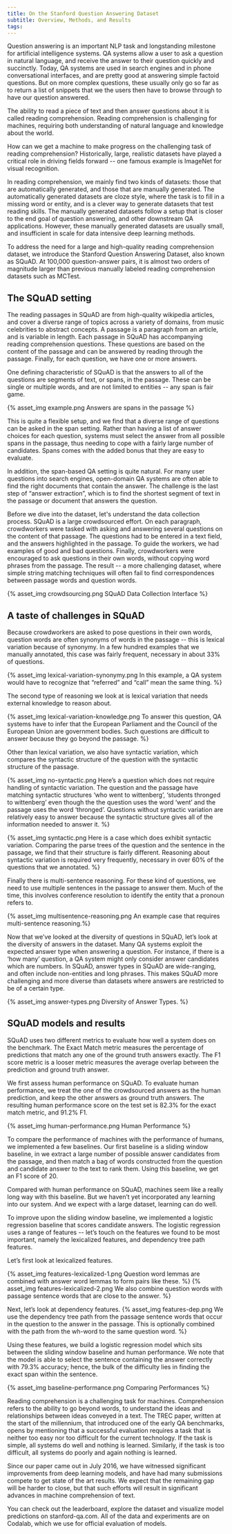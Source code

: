 ```yaml
---
title: On the Stanford Question Answering Dataset
subtitle: Overview, Methods, and Results
tags:
---
```


Question answering is an important NLP task and longstanding milestone for artificial intelligence systems. QA systems allow a user to ask a question in natural language, and receive the answer to their question quickly and succinctly. Today, QA systems are used in search engines and in phone conversational interfaces, and are pretty good at answering simple factoid questions. But on more complex questions, these usually only go so far as to return a list of snippets that we the users then have to browse through to have our question answered.

The ability to read a piece of text and then answer questions about it is called reading comprehension. Reading comprehension is challenging for machines, requiring both understanding of natural language and knowledge about the world.

How can we get a machine to make progress on the challenging task of reading comprehension? Historically, large, realistic datasets have played a critical role in driving fields forward -- one famous example is ImageNet for visual recognition.

In reading comprehension, we mainly find two kinds of datasets: those that are automatically generated, and those that are manually generated. The automatically generated datasets are cloze style, where the task is to fill in a missing word or entity, and is a clever way to generate datasets that test reading skills. The manually generated datasets follow a setup that is closer to the end goal of question answering, and other downstream QA applications. However, these manually generated datasets are usually small, and insufficient in scale for data intensive deep learning methods.

To address the need for a large and high-quality reading comprehension dataset, we introduce the Stanford Question Answering Dataset, also known as SQuAD. At 100,000 question-answer pairs, it is almost two orders of magnitude larger than previous manually labeled reading comprehension datasets such as MCTest.

## The SQuAD setting
The reading passages in SQuAD are from high-quality wikipedia articles, and cover a diverse range of topics across a variety of domains, from music celebrities to abstract concepts. A passage is a paragraph from an article, and is variable in length. Each passage in SQuAD has accompanying reading comprehension questions. These questions are based on the content of the passage and can be answered by reading through the passage. Finally, for each question, we have one or more answers.

One defining characteristic of SQuAD is that the answers to all of the questions are
segments of text, or spans, in the passage. These can be single or multiple words, and are not limited to entities -- any span is fair game.

{% asset_img example.png Answers are spans in the passage %}

This is quite a flexible setup, and we find that a diverse range of questions can be asked in the span setting. Rather than having a list of answer choices for each question, systems must select the answer from all possible spans in the passage, thus needing to cope with a fairly large number of candidates. Spans comes with the added bonus that they are easy to evaluate.

In addition, the span-based QA setting is quite natural. For many user questions into search engines, open-domain QA systems are often able to find the right documents that contain the answer. The challenge is the last step of “answer extraction”, which is to find the shortest segment of text in the passage or document that answers the question.

Before we dive into the dataset, let's understand the data collection process. SQuAD is a large crowdsourced effort. On each paragraph, crowdworkers were tasked with asking and answering several questions on the content of that passage. The questions had to be entered in a text field, and the answers highlighted in the passage. To guide the workers, we had examples of good and bad questions. Finally, crowdworkers were encouraged to ask questions in their own words, without copying word phrases from the passage. The result -- a more challenging dataset, where simple string matching techniques will often fail to find correspondences between passage words and question words.

{% asset_img crowdsourcing.png SQuAD Data Collection Interface %}

## A taste of challenges in SQuAD

Because crowdworkers are asked to pose questions in their own words, question words are often synonyms of words in the passage -- this is lexical variation because of synonymy. In a few hundred examples that we manually annotated, this case was fairly frequent, necessary in about 33% of questions.

{% asset_img lexical-variation-synonymy.png In this example, a QA system would have to recognize that “referred” and “call” mean the same thing. %}

The second type of reasoning we look at is lexical variation that needs external knowledge to reason about.

{% asset_img lexical-variation-knowledge.png To answer this question, QA systems have to infer that the European Parliament and the Council of the European Union are government bodies. Such questions are difficult to answer because they go beyond the passage. %}

Other than lexical variation, we also have syntactic variation, which compares the syntactic structure of the question with the syntactic structure of the passage.

{% asset_img no-syntactic.png Here’s a question which does not require handling of syntactic variation. The question and the passage have matching syntactic structures ‘who went to wittenberg’, ‘students thronged to wittenberg’ even though the the question uses the word ‘went’ and the passage uses the word ‘thronged’. Questions without syntactic variation are relatively easy to answer because the syntactic structure gives all of the information needed to answer it. %}

{% asset_img syntactic.png Here is a case which does exhibit syntactic variation. Comparing the parse trees of the question and the sentence in the passage, we find that their structure is fairly different. Reasoning about syntactic variation is required very frequently, necessary in over 60% of the questions that we annotated. %}

Finally there is multi-sentence reasoning. For these kind of questions, we need to use multiple sentences in the passage to answer them. Much of the time, this involves conference resolution to identify the entity that a pronoun refers to.

{% asset_img multisentence-reasoning.png An example case that requires multi-sentence reasoning.%}

Now that we’ve looked at the diversity of questions in SQuAD, let’s look at the diversity of answers in the dataset. Many QA systems exploit the expected answer type when answering a question. For instance, if there is a ‘how many’ question, a QA system might only consider answer candidates which are numbers. In SQuAD, answer types in SQuAD are wide-ranging, and often include non-entities and long phrases. This makes SQuAD more challenging and more diverse than datasets where answers are restricted to be of a certain type.

{% asset_img answer-types.png Diversity of Answer Types. %}

## SQuAD models and results

SQuAD uses two different metrics to evaluate how well a system does on the benchmark. The Exact Match metric measures the percentage of predictions that match any one of the ground truth answers exactly. The F1 score metric is a looser metric measures the average overlap between the prediction and ground truth answer.

We first assess human performance on SQuAD. To evaluate human performance, we treat the one of the crowdsourced answers as the human prediction, and keep the other answers as ground truth answers. The resulting human performance score on the test set is 82.3% for the exact match metric, and 91.2% F1.

{% asset_img human-performance.png Human Performance %}

To compare the performance of machines with the performance of humans, we implemented a few baselines. Our first baseline is a sliding window baseline, in we extract a large number of possible answer candidates from the passage, and then match a bag of words constructed from the question and candidate answer to the text to rank them. Using this baseline, we get an F1 score of 20.

Compared with human performance on SQuAD, machines seem like a really long way with this baseline. But we haven’t yet incorporated any learning into our system. And we expect with a large dataset, learning can do well.

To improve upon the sliding window baseline, we implemented a logistic regression baseline that scores candidate answers. The logistic regression uses a range of features -- let’s touch on the features we found to be most important, namely the lexicalized features, and dependency tree path features.

Let’s first look at lexicalized features.

{% asset_img features-lexicalized-1.png Question word lemmas are combined with answer word lemmas to form pairs like these. %}
{% asset_img features-lexicalized-2.png We also combine question words with passage sentence words that are close to the answer. %}

Next, let’s look at dependency features.
{% asset_img features-dep.png We use the dependency tree path from the passage sentence words that occur in the question to the answer in the passage. This is optionally combined with the path from the wh-word to the same question word. %}

Using these features, we build a logistic regression model which sits between the sliding window baseline and human performance. We note that the model is able to select the sentence containing the answer correctly with 79.3% accuracy; hence, the bulk of the difficulty lies in finding the exact span within the sentence.

{% asset_img baseline-performance.png Comparing Performances %}

Reading comprehension is a challenging task for machines. Comprehension refers to the ability to go beyond words, to understand the ideas and relationships between ideas conveyed in a text. The TREC paper, written at the start of the millennium, that introduced one of the early QA benchmarks, opens by mentioning that a successful evaluation requires a task that is neither too easy nor too difficult for the current technology. If the task is simple, all systems do well and nothing is learned. Similarly, if the task is too difficult, all systems do poorly and again nothing is learned.

Since our paper came out in July 2016, we have witnessed significant improvements from deep learning models, and have had many submissions compete to get state of the art results. We expect that the remaining gap will be harder to close, but that such efforts will result in significant advances in machine comprehension of text.

You can check out the leaderboard, explore the dataset and visualize model predictions on stanford-qa.com. All of the data and experiments are on Codalab, which we use for official evaluation of models.